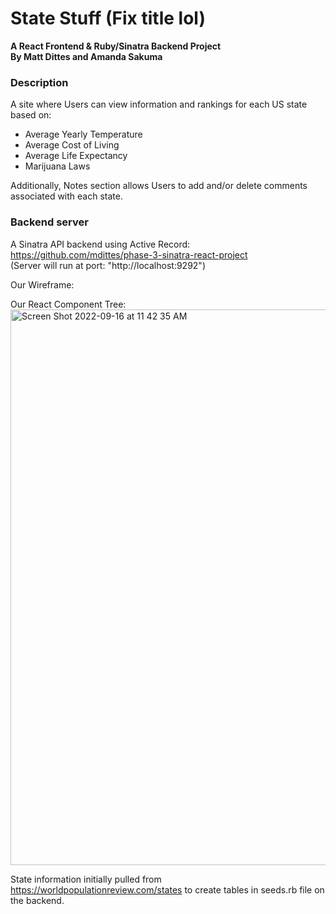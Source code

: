 # State Stuff (Fix title lol)

**A React Frontend & Ruby/Sinatra Backend Project <br />
By Matt Dittes and Amanda Sakuma**

### Description
A site where Users can view information and rankings for each US state based on:
  - Average Yearly Temperature
  - Average Cost of Living
  - Average Life Expectancy
  - Marijuana Laws
 
 Additionally, Notes section allows Users to add and/or delete comments associated with each state.

### Backend server
  A Sinatra API backend using Active Record: <br />
  https://github.com/mdittes/phase-3-sinatra-react-project <br />
  (Server will run at port: "http://localhost:9292")
  
Our Wireframe:
  
Our React Component Tree:
<img width="889" alt="Screen Shot 2022-09-16 at 11 42 35 AM" src="https://user-images.githubusercontent.com/108034440/190678453-27d9e7d4-9879-48b3-afb9-7d2d27912ab1.png">

State information initially pulled from https://worldpopulationreview.com/states to create tables in seeds.rb file on the backend.


